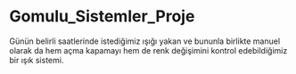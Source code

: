 # Gomulu_Sistemler_Proje
Günün belirli saatlerinde istediğimiz ışığı yakan ve bununla birlikte manuel olarak da hem açma kapamayı hem de renk değişimini kontrol edebildiğimiz bir ışık sistemi.
